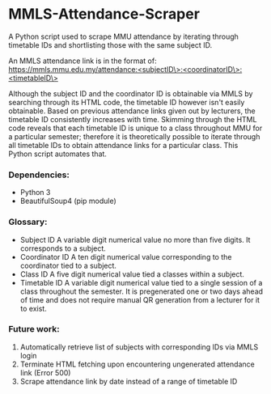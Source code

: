 # MMLS-Attendance-Scraper
A Python script used to scrape MMU attendance by iterating through timetable IDs and shortlisting those with the same subject ID.

An MMLS attendance link is in the format of:
https://mmls.mmu.edu.my/attendance:<subjectID\>:<coordinatorID\>:<timetableID\>

Although the subject ID and the coordinator ID is obtainable via MMLS by searching through its HTML code, the timetable ID however isn't easily obtainable. Based on previous attendance links given out by lecturers, the timetable ID consistently increases with time. Skimming through the HTML code reveals that each timetable ID is unique to a class throughout MMU for a particular semester; therefore it is theoretically possible to iterate through all timetable IDs to obtain attendance links for a particular class. This Python script automates that.

### Dependencies:
- Python 3
- BeautifulSoup4 (pip module)

### Glossary:
- Subject ID      A variable digit numerical value no more than five digits. It corresponds to a subject.
- Coordinator ID  A ten digit numerical value corresponding to the coordinator tied to a subject.
- Class ID        A five digit numerical value tied a classes within a subject.
- Timetable ID    A variable digit numerical value tied to a single session of a class throughout the semester. It is pregenerated one or two days ahead of time and does not require manual QR generation from a lecturer for it to exist.

### Future work:
1. Automatically retrieve list of subjects with corresponding IDs via MMLS login
2. Terminate HTML fetching upon encountering ungenerated attendance link (Error 500)
3. Scrape attendance link by date instead of a range of timetable ID
